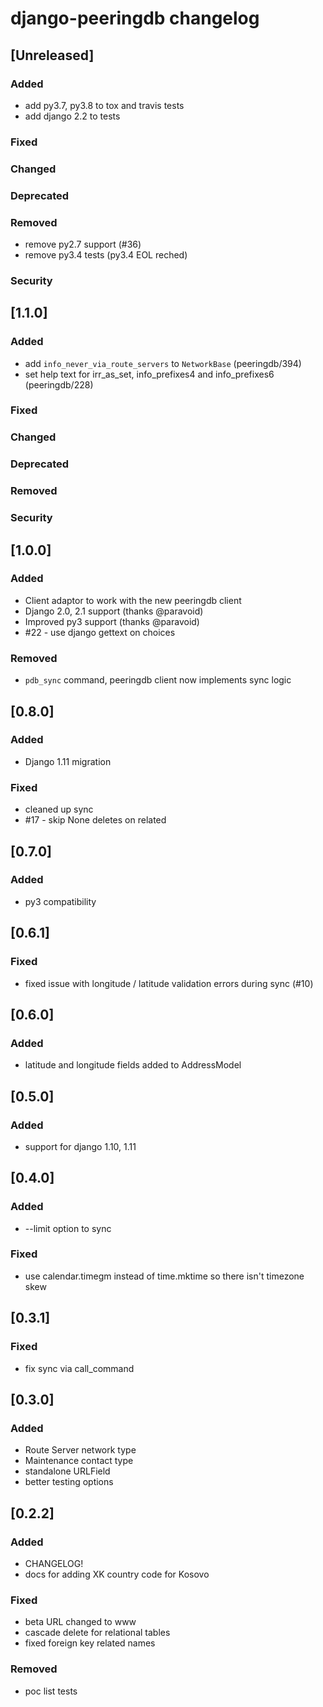 
# django-peeringdb changelog

## [Unreleased]
### Added
- add py3.7, py3.8 to tox and travis tests
- add django 2.2 to tests
### Fixed
### Changed
### Deprecated
### Removed
- remove py2.7 support (#36)
- remove py3.4 tests (py3.4 EOL reched)
### Security


## [1.1.0]
### Added
- add `info_never_via_route_servers` to `NetworkBase` (peeringdb/394)
- set help text for irr_as_set, info_prefixes4 and info_prefixes6 (peeringdb/228)
### Fixed
### Changed
### Deprecated
### Removed
### Security


## [1.0.0]
### Added
- Client adaptor to work with the new peeringdb client
- Django 2.0, 2.1 support (thanks @paravoid)
- Improved py3 support (thanks @paravoid)
- #22 - use django gettext on choices

### Removed
- `pdb_sync` command, peeringdb client now implements sync logic


## [0.8.0]
### Added
- Django 1.11 migration

### Fixed
- cleaned up sync
- #17 - skip None deletes on related


## [0.7.0]
### Added
- py3 compatibility


## [0.6.1]
### Fixed
- fixed issue with longitude / latitude validation errors during sync (#10)


## [0.6.0]
### Added
- latitude and longitude fields added to AddressModel


## [0.5.0]
### Added
- support for django 1.10, 1.11


## [0.4.0]
### Added
- --limit option to sync

### Fixed
- use calendar.timegm instead of time.mktime so there isn't timezone skew


## [0.3.1]
### Fixed
- fix sync via call_command


## [0.3.0]
### Added
- Route Server network type
- Maintenance contact type
- standalone URLField
- better testing options


## [0.2.2]
### Added
- CHANGELOG!
- docs for adding XK country code for Kosovo 

### Fixed
- beta URL changed to www
- cascade delete for relational tables
- fixed foreign key related names

### Removed
- poc list tests
